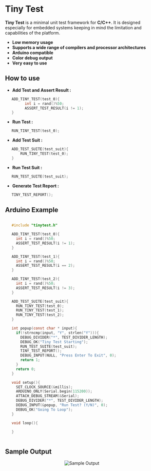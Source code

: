 
# Tiny Test

**Tiny Test** is a minimal unit test framework for **C/C++**. It is designed especially for embedded systems keeping in mind the limitation and capabilities of the platform.
  - **Low memory usage**
  - **Supports a wide range of compilers and processor architectures**
  - **Arduino compatible**
  - **Color debug output**
  - **Very easy to use**
  
## How to use
- **Add Test and Assert Result :**
 ```C
	ADD_TINY_TEST(test_0){
		  int i = rand()%50;
		  ASSERT_TEST_RESULT(i != 1);
	}
```
- **Run Test :**
 ```C
	RUN_TINY_TEST(test_0);
```
- **Add Test Suit :**
 ```C
	ADD_TEST_SUITE(test_suit){
		RUN_TINY_TEST(test_0);
	}
```
- **Run Test Suit :**
 ```C
	RUN_TEST_SUITE(test_suit);
```
- **Generate Test Report :**
 ```C
	TINY_TEST_REPORT();
```
## Arduino Example 

 ``` C

	#include "tinytest.h"

	ADD_TINY_TEST(test_0){
	  int i = rand()%50;
	  ASSERT_TEST_RESULT(i != 1);
	}

	ADD_TINY_TEST(test_1){
	  int i = rand()%50;
	  ASSERT_TEST_RESULT(i == 2);
	}

	ADD_TINY_TEST(test_2){
	  int i = rand()%50;
	  ASSERT_TEST_RESULT(i != 3);
	}

	ADD_TEST_SUITE(test_suit){
	  RUN_TINY_TEST(test_0);
	  RUN_TINY_TEST(test_1);
	  RUN_TINY_TEST(test_2);
	}

	int popup(const char * input){
	  if(!strncmp(input, "Y", strlen("Y"))){
	    DEBUG_DIVIDER("*", TEST_DIVIDER_LENGTH);
	    DEBUG_OK("Tiny Test Starting");  
	    RUN_TEST_SUITE(test_suit);
	    TINY_TEST_REPORT();
	    DEBUG_INPUT(NULL, "Press Enter To Exit", 0);
	    return 1;
	  }
	  return 0;
	}

	void setup(){
	  SET_CLOCK_SOURCE(&millis);
	  ARDUINO_ONLY(Serial.begin(115200));
	  ATTACH_DEBUG_STREAM(&Serial);
	  DEBUG_DIVIDER("*", TEST_DIVIDER_LENGTH);
	  DEBUG_INPUT(&popup, "Run Test? (Y/N)", 0);
	  DEBUG_OK("Going To Loop");
	}

	void loop(){

	}
	
 ```

## Sample Output

<div style="text-align:center"><img src ="https://raw.githubusercontent.com/shadlyd15/tinytest/master/images/output.png" alt ="Sample Output"/></div>
